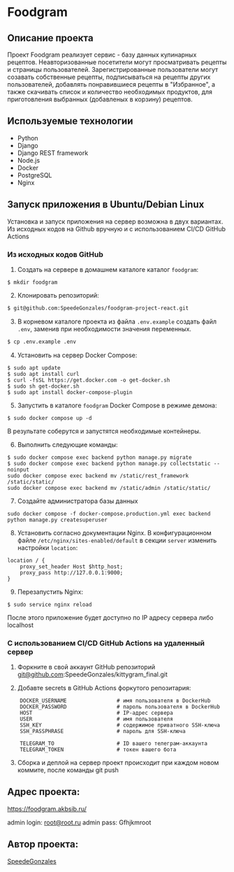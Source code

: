 #  Foodgram

## Описание проекта

Проект Foodgram реализует сервис - базу данных кулинарных рецептов. Неавторизованные посетители могут просматривать рецепты и страницы пользователей.
Зарегистрированные пользователи могут созавать собственные рецепты, подписываться на рецепты других пользователей, добавлять понравившиеся рецепты в "Избранное", а также скачивать список и количество необходимых продуктов, для приготовления выбранных (добавленых в корзину) рецептов.

## Используемые технологии

- Python
- Django
- Django REST framework
- Node.js
- Docker
- PostgreSQL
- Nginx

## Запуск приложения в Ubuntu/Debian Linux

Установка и запуск приложения на сервер возможна в двух вариантах. Из исходных кодов на Github вручную и c использованием CI/CD GitHub Actions

### Из исходных кодов GitHub

1. Создать на сервере в домашнем каталоге каталог `foodgram`:

```
$ mkdir foodgram
```

2. Клонировать репозиторий:

```bash 
$ git@github.com:SpeedeGonzales/foodgram-project-react.git
```

3. В корневом каталоге проекта из файла `.env.example` создать файл `.env`, заменив при необходимости значения переменных.

```bash 
$ cp .env.example .env
```

4. Установить на сервер Docker Compose:

```
$ sudo apt update
$ sudo apt install curl
$ curl -fsSL https://get.docker.com -o get-docker.sh
$ sudo sh get-docker.sh
$ sudo apt install docker-compose-plugin
```

5. Запустить в каталоге `foodgram` Docker Compose в режиме демона:
```
$ sudo docker compose up -d
```
В результате соберутся и запустятся необходимые контейнеры.

6. Выполнить следующие команды:
```
$ sudo docker compose exec backend python manage.py migrate
$ sudo docker compose exec backend python manage.py collectstatic --noinput
sudo docker compose exec backend mv /static/rest_framework /static/static/
sudo docker compose exec backend mv /static/admin /static/static/
```

7. Создайте администратора базы данных
```
sudo docker compose -f docker-compose.production.yml exec backend python manage.py createsuperuser
```

8. Установить согласно документации Nginx. В конфигурационном файле `/etc/nginx/sites-enabled/default` в секции `server` изменить настройки `location`:

```
location / {
    proxy_set_header Host $http_host;
    proxy_pass http://127.0.0.1:9000;
}
```

9. Перезапустить Nginx:

```
$ sudo service nginx reload
```
После этого приложение будет доступно по IP адресу сервера либо localhost

### C использованием CI/CD GitHub Actions на удаленный сервер

1. Форкните в свой аккаунт GitHub репозиторий git@github.com:SpeedeGonzales/kittygram_final.git

2. Добавте secrets в  GitHub Actions форкутого репозитария:

```
    DOCKER_USERNAME                # имя пользователя в DockerHub
    DOCKER_PASSWORD                # пароль пользователя в DockerHub
    HOST                           # IP-адрес сервера
    USER                           # имя пользователя
    SSH_KEY                        # содержимое приватного SSH-ключа
    SSH_PASSPHRASE                 # пароль для SSH-ключа

    TELEGRAM_TO                    # ID вашего телеграм-аккаунта
    TELEGRAM_TOKEN                 # токен вашего бота
```
3. Сборка и деплой на сервер проект происходит при каждом новом коммите, после команды git push


## Адрес проекта:
https://foodgram.akbsib.ru/

admin login: root@root.ru
admin pass: Gfhjkmroot

## Автор проекта:
[SpeedeGonzales](https://github.com/SpeedeGonzales)
